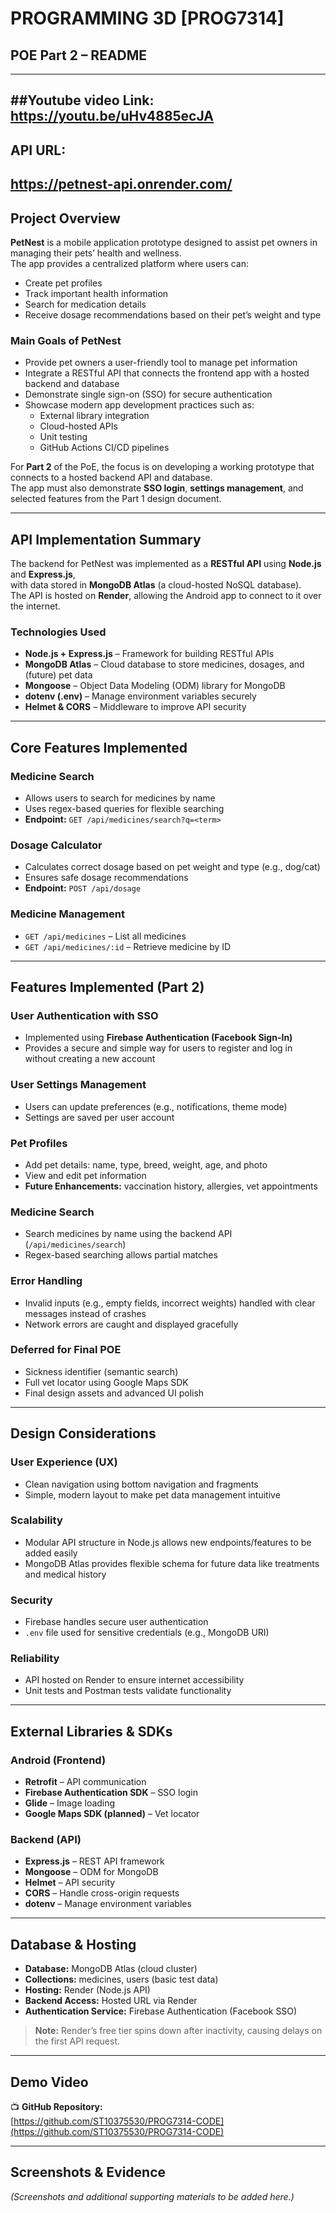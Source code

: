 # PROGRAMMING 3D [PROG7314]
## POE Part 2 – README

---
##Youtube video Link:
https://youtu.be/uHv4885ecJA
---
## API URL:
https://petnest-api.onrender.com/
---
## Project Overview

**PetNest** is a mobile application prototype designed to assist pet owners in managing their pets’ health and wellness.  
The app provides a centralized platform where users can:

- Create pet profiles  
- Track important health information  
- Search for medication details  
- Receive dosage recommendations based on their pet’s weight and type  

### Main Goals of PetNest

- Provide pet owners a user-friendly tool to manage pet information  
- Integrate a RESTful API that connects the frontend app with a hosted backend and database  
- Demonstrate single sign-on (SSO) for secure authentication  
- Showcase modern app development practices such as:
  - External library integration  
  - Cloud-hosted APIs  
  - Unit testing  
  - GitHub Actions CI/CD pipelines  

For **Part 2** of the PoE, the focus is on developing a working prototype that connects to a hosted backend API and database.  
The app must also demonstrate **SSO login**, **settings management**, and selected features from the Part 1 design document.

---

## API Implementation Summary

The backend for PetNest was implemented as a **RESTful API** using **Node.js** and **Express.js**,  
with data stored in **MongoDB Atlas** (a cloud-hosted NoSQL database).  
The API is hosted on **Render**, allowing the Android app to connect to it over the internet.

### Technologies Used

- **Node.js + Express.js** – Framework for building RESTful APIs  
- **MongoDB Atlas** – Cloud database to store medicines, dosages, and (future) pet data  
- **Mongoose** – Object Data Modeling (ODM) library for MongoDB  
- **dotenv (.env)** – Manage environment variables securely  
- **Helmet & CORS** – Middleware to improve API security  

---

## Core Features Implemented

### Medicine Search
- Allows users to search for medicines by name  
- Uses regex-based queries for flexible searching  
- **Endpoint:** `GET /api/medicines/search?q=<term>`

### Dosage Calculator
- Calculates correct dosage based on pet weight and type (e.g., dog/cat)  
- Ensures safe dosage recommendations  
- **Endpoint:** `POST /api/dosage`

### Medicine Management
- `GET /api/medicines` – List all medicines  
- `GET /api/medicines/:id` – Retrieve medicine by ID  

---

## Features Implemented (Part 2)

### User Authentication with SSO
- Implemented using **Firebase Authentication (Facebook Sign-In)**  
- Provides a secure and simple way for users to register and log in without creating a new account  

### User Settings Management
- Users can update preferences (e.g., notifications, theme mode)  
- Settings are saved per user account  

### Pet Profiles
- Add pet details: name, type, breed, weight, age, and photo  
- View and edit pet information  
- **Future Enhancements:** vaccination history, allergies, vet appointments  

### Medicine Search
- Search medicines by name using the backend API (`/api/medicines/search`)  
- Regex-based searching allows partial matches  

### Error Handling
- Invalid inputs (e.g., empty fields, incorrect weights) handled with clear messages instead of crashes  
- Network errors are caught and displayed gracefully  

### Deferred for Final POE
- Sickness identifier (semantic search)  
- Full vet locator using Google Maps SDK  
- Final design assets and advanced UI polish  

---

## Design Considerations

### User Experience (UX)
- Clean navigation using bottom navigation and fragments  
- Simple, modern layout to make pet data management intuitive  

### Scalability
- Modular API structure in Node.js allows new endpoints/features to be added easily  
- MongoDB Atlas provides flexible schema for future data like treatments and medical history  

### Security
- Firebase handles secure user authentication  
- `.env` file used for sensitive credentials (e.g., MongoDB URI)  

### Reliability
- API hosted on Render to ensure internet accessibility  
- Unit tests and Postman tests validate functionality  

---

## External Libraries & SDKs

### Android (Frontend)
- **Retrofit** – API communication  
- **Firebase Authentication SDK** – SSO login  
- **Glide** – Image loading  
- **Google Maps SDK (planned)** – Vet locator  

### Backend (API)
- **Express.js** – REST API framework  
- **Mongoose** – ODM for MongoDB  
- **Helmet** – API security  
- **CORS** – Handle cross-origin requests  
- **dotenv** – Manage environment variables  

---

## Database & Hosting

- **Database:** MongoDB Atlas (cloud cluster)  
- **Collections:** medicines, users (basic test data)  
- **Hosting:** Render (Node.js API)  
- **Backend Access:** Hosted URL via Render  
- **Authentication Service:** Firebase Authentication (Facebook SSO)  

> **Note:** Render’s free tier spins down after inactivity, causing delays on the first API request.

---

## Demo Video

📺 **GitHub Repository:**  
[https://github.com/ST10375530/PROG7314-CODE](https://github.com/ST10375530/PROG7314-CODE)

---

## Screenshots & Evidence

*(Screenshots and additional supporting materials to be added here.)*
